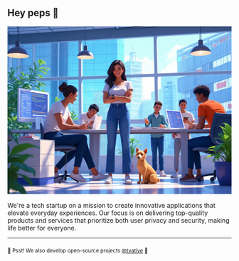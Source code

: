 ## Hey peps 👋

![Banner Image](../assets//banner.jpg)

We're a tech startup on a mission to create innovative applications that elevate everyday experiences.
Our focus is on delivering top-quality products and services that prioritize both user privacy and security,
making life better for everyone.

---

<sub>🤫 Psst! We also develop open-source projects [@tvative](https://github.com/tvative) 🚀</sub>